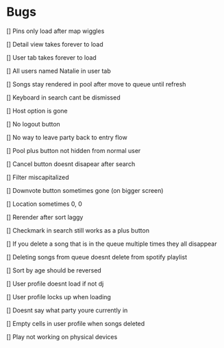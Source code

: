 # Bugs
[] Pins only load after map wiggles

[] Detail view takes forever to load

[] User tab takes forever to load

[] All users named Natalie in user tab

[] Songs stay rendered in pool after move to queue until refresh

[] Keyboard in search cant be dismissed

[] Host option is gone

[] No logout button

[] No way to leave party back to entry flow

[] Pool plus button not hidden from normal user

[] Cancel button doesnt disapear after search

[] Filter miscapitalized

[] Downvote button sometimes gone (on bigger screen)

[] Location sometimes 0, 0

[] Rerender after sort laggy

[] Checkmark in search still works as a plus button

[] If you delete a song that is in the queue multiple times they all disappear

[] Deleting songs from queue doesnt delete from spotify playlist

[] Sort by age should be reversed

[] User profile doesnt load if not dj

[] User profile locks up when loading

[] Doesnt say what party youre currently in

[] Empty cells in user profile when songs deleted

[] Play not working on physical devices

